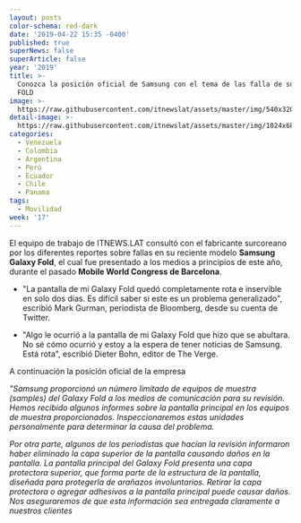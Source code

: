 ```yaml
---
layout: posts
color-schema: red-dark
date: '2019-04-22 15:35 -0400'
published: true
superNews: false
superArticle: false
year: '2019'
title: >-
  Conozca la posición oficial de Samsung con el tema de las falla de su modelo
  FOLD
image: >-
  https://raw.githubusercontent.com/itnewslat/assets/master/img/540x320/Samsung-Galaxy-Fold-p.jpg
detail-image: >-
  https://raw.githubusercontent.com/itnewslat/assets/master/img/1024x680/Samsung-Galaxy-Fold-g.jpg
categories:
  - Venezuela
  - Colombia
  - Argentina
  - Perú
  - Ecuador
  - Chile
  - Panama
tags:
  - Movilidad
week: '17'
---
```

El equipo de trabajo de ITNEWS.LAT consultó con el fabricante surcoreano por los diferentes reportes sobre fallas en su reciente modelo **Samsung Galaxy Fold**, el cual fue presentado a los medios a principios de este año, durante el pasado **Mobile World Congress de Barcelona**.

- "La pantalla de mi Galaxy Fold quedó completamente rota e inservible en solo dos días. Es difícil saber si este es un problema generalizado", escribió Mark Gurman, periodista de Bloomberg, desde su cuenta de Twitter.

- "Algo le ocurrió a la pantalla de mi Galaxy Fold que hizo que se abultara. No sé cómo ocurrió y estoy a la espera de tener noticias de Samsung. Está rota", escribió Dieter Bohn, editor de The Verge.

A continuación la posición oficial de la empresa

_"Samsung proporcionó un número limitado de equipos de muestra (samples) del Galaxy Fold a los medios de comunicación para su revisión. Hemos recibido algunos informes sobre la pantalla principal en los equipos de muestra proporcionados. Inspeccionaremos estas unidades personalmente para determinar la causa del problema._

_Por otra parte, algunos de los periodistas que hacían la revisión informaron haber eliminado la capa superior de la pantalla causando daños en la pantalla. La pantalla principal del Galaxy Fold presenta una capa protectora superior, que forma parte de la estructura de la pantalla, diseñada para protegerla de arañazos involuntarios. Retirar la capa protectora o agregar adhesivos a la pantalla principal puede causar daños. Nos aseguraremos de que esta información sea entregada claramente a nuestros clientes_
